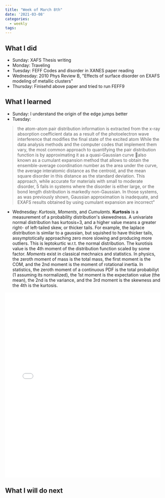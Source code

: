 ```yaml
---
title: "Week of March 8th"
date: '2021-03-08'
categories:
  - weekly
tags:
---
```


## What I did
- Sunday: XAFS Thesis writing
- Monday: Traveling
- Tuesday: FEFF Codes and disorder in XANES paper reading
- Wednesday: 2010 Phys Review B, "Effects of surface disorder on EXAFS modeling of metallic clusters"
- Thursday: Finisehd above paper and tried to run FEFF9

## What I learned
- Sunday: I understand the origin of the edge jumps better
- Tuesday: 
> the atom-atom pair distribution information is extracted from the x-ray absorption coefficient data as a result of the photoelectron wave interference that modifies the final state of the excited atom While the data analysis methods and the computer codes that implement them vary, the most common approach to quantifying the pair distribution function is by approximating it as a quasi-Gaussian curve also known as a cumulant expansion method that allows to obtain the ensemble-average coordination number as the area under the curve, the average interatomic distance as the centroid, and the mean square disorder in this distance as the standard deviation. This approach, while accurate for materials with small to moderate disorder, 5 fails in systems where the disorder is either large, or the bond length distribution is markedly non-Gaussian. In those systems, as was previously shown, Gaussian approximation is inadequate, and EXAFS results obtained by using cumulant expansion are incorrect"
- Wednesday: *Kurtosis*, *Moments*, and *Cumulants*. **Kurtosis** is a measurement of a probability distribution's skewedness. A univariate normal distribution has kurtosis=3, and a higher value means a greater right- of left-tailed skew, or thicker tails. For example, the laplace distribution is similar to a gaussian, but squished to have thicker tails, assymptotically approaching zero more slowing and producing more outliers. This is leptokurtic w.r.t. the normal distribution. The kurotisis value is the 4th moment of the distribution function scaled by some factor. *Moments* exist in classical mechnaics and statistics. In physics, the zeroth moment of mass is the total mass, the first moment is the COM, and the 2nd moment is the moment of rotational inertia. In statistics, the zeroth moment of a continuous PDF is the total probabiliyt (1 assuming its normalized), the 1st moment is the expectation value (the mean), the 2nd is the variance, and the 3rd moment is the skewness and the 4th is the kurtosis. 

<iframe src="/assets/images/same_r_random_dir_plotly.html" height="600px" width="100%" style="border:none;"></iframe>

## What I will do next